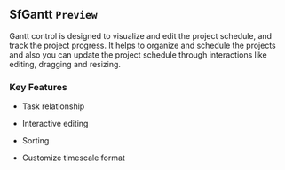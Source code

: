 ## SfGantt `Preview`

Gantt control is designed to visualize and edit the project schedule, and track the project progress. It helps to organize and schedule the projects and also you can update the project schedule through interactions like editing, dragging and resizing.

### Key Features

*	Task relationship

*	Interactive editing

*	Sorting

*	Customize timescale format
